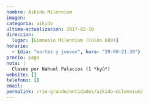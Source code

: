 ```yaml
---
nombre: Aikido Milennium
imagen: 
categoria: aikido
ultima-actualizacion: 2017-02-10
direccion: 
  lugar: [Gimnasio Milennium (Colón 689)]
horario: 
  - {dia: "martes y jueves", hora: "20:00-21:30"}
precio: pago
nota: | 
  Clases por Nahuel Palacios (1 *kyû*)
website: []
telefono: []
email: 
permalink: /rio-grande/entidades/aikido-milennium/
---
```

